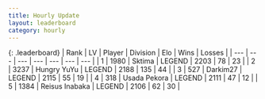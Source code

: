 ```yaml
---
title: Hourly Update
layout: leaderboard
category: hourly
---
```


{: .leaderboard}
| Rank | LV | Player | Division | Elo | Wins | Losses |
| --- | --- | --- | --- | --- | --- | --- |
| <span data-change="0">1</span> | 1980 | <span title="ID: 353063">Sktima</span> | LEGEND | <span data-change="14">2203</span> | <span data-change="3">78</span> | <span data-change="0">23</span> |
| <span data-change="0">2</span> | 3237 | <span title="ID: 164871">Hungry YuYu</span> | LEGEND | <span data-change="0">2188</span> | <span data-change="0">135</span> | <span data-change="0">44</span> |
| <span data-change="2">3</span> | 527 | <span title="ID: 694036">Darkim27</span> | LEGEND | <span data-change="11">2115</span> | <span data-change="2">55</span> | <span data-change="0">19</span> |
| <span data-change="-1">4</span> | 318 | <span title="ID: 641994">Usada Pekora</span> | LEGEND | <span data-change="0">2111</span> | <span data-change="0">47</span> | <span data-change="0">12</span> |
| <span data-change="-1">5</span> | 1384 | <span title="ID: 451068">Reisus Inabaka</span> | LEGEND | <span data-change="0">2106</span> | <span data-change="0">62</span> | <span data-change="0">30</span> |